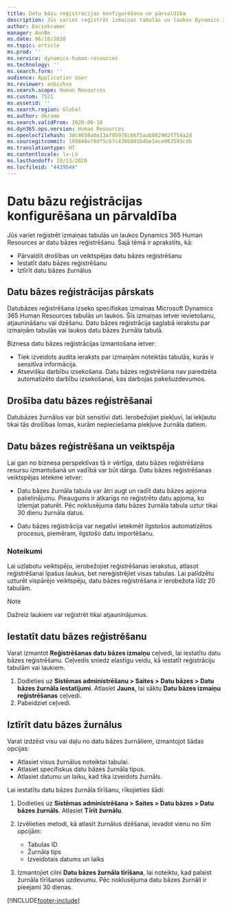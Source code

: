 ```yaml
---
title: Datu bāzu reģistrācijas konfigurēšana un pārvaldība
description: Jūs variet reģistrēt izmaiņas tabulās un laukos Dynamics 365 Human Resources ar datu bāzes reģistrēšanu.
author: Darinkramer
manager: AnnBe
ms.date: 06/10/2020
ms.topic: article
ms.prod: ''
ms.service: dynamics-human-resources
ms.technology: ''
ms.search.form: ''
audience: Application User
ms.reviewer: anbichse
ms.search.scope: Human Resources
ms.custom: 7521
ms.assetid: ''
ms.search.region: Global
ms.author: dkrame
ms.search.validFrom: 2020-06-10
ms.dyn365.ops.version: Human Resources
ms.openlocfilehash: 3dc4658a0a13af95978c66f5aab882902f754a2d
ms.sourcegitcommit: 199848e78df5cb7c439b001bdbe1ece963593cdb
ms.translationtype: HT
ms.contentlocale: lv-LV
ms.lasthandoff: 10/13/2020
ms.locfileid: "4419544"
---
```

# <a name="configure-and-manage-database-logging"></a>Datu bāzu reģistrācijas konfigurēšana un pārvaldība

Jūs variet reģistrēt izmaiņas tabulās un laukos Dynamics 365 Human Resources ar datu bāzes reģistrēšanu. Šajā tēmā ir aprakstīts, kā:

- Pārvaldīt drošības un veiktspējas datu bāzes reģistrēšanu
- Iestatīt datu bāzes reģistrēšanu
- Iztīrīt datu bāzes žurnālus

## <a name="overview-of-database-logging"></a>Datu bāzes reģistrācijas pārskats

Datubāzes reģistrēšana izseko specifiskas izmaiņas Microsoft Dynamics 365 Human Resources tabulās un laukos. Šīs izmaiņas ietver ievietošanu, atjaunināšanu vai dzēšanu. Datu bāzes reģistrācija saglabā ierakstu par izmaiņām tabulās vai laukos datu bāzes žurnāla tabulā.

Biznesa datu bāzes reģistrācijas izmantošana ietver:

- Tiek izveidots audita ieraksts par izmaiņām noteiktās tabulās, kurās ir sensitīva informācija.
- Atsevišķu darbību izsekošana. Datu bāzes reģistrēšana nav paredzēta automatizēto darbību izsekošanai, kas darbojas pakešuzdevumos.

## <a name="security-for-database-logging"></a>Drošība datu bāzes reģistrēšanai

Datubāzes žurnālos var būt sensitīvi dati. Ierobežojiet piekļuvi, lai iekļautu tikai tās drošības lomas, kurām nepieciešama piekļuve žurnāla datiem.

## <a name="database-logging-and-performance"></a>Datu bāzes reģistrēšana un veiktspēja

Lai gan no biznesa perspektīvas tā ir vērtīga, datu bāzes reģistrēšana resursu izmantošanā un vadībā var būt dārga. Datu bāzes reģistrēšanas veiktspējas ietekme ietver:

- Datu bāzes žurnāla tabula var ātri augt un radīt datu bāzes apjoma palielinājumu. Pieaugums ir atkarīgs no reģistrēto datu apjoma, ko izlemjat paturēt. Pēc noklusējuma datu bāzes žurnāla tabula uztur tikai 30 dienu žurnāla datus. 

- Datu bāzes reģistrācija var negatīvi ietekmēt ilgstošos automatizētos procesus, piemēram, ilgstošo datu importēšanu.

### <a name="best-practices"></a>Noteikumi

Lai uzlabotu veiktspēju, ierobežojiet reģistrēšanas ierakstus, atlasot reģistrēšanai īpašus laukus, bet nereģistrējiet visas tabulas. Lai palīdzētu uzturēt vispārējo veiktspēju, datu bāzes reģistrēšana ir ierobežota līdz 20 tabulām.

> [!NOTE]
> Dažreiz laukiem var reģistrēt tikai atjauninājumus.

## <a name="set-up-database-logging"></a>Iestatīt datu bāzes reģistrēšanu

Varat izmantot **Reģistrēšanas datu bāzes izmaiņu** ceļvedi, lai iestatītu datu bāzes reģistrēšanu. Ceļvedis sniedz elastīgu veidu, kā iestatīt reģistrāciju tabulām vai laukiem.

1. Dodieties uz **Sistēmas administrēšanu > Saites > Datu bāzes > Datu bāzes žurnāla iestatījumi**. Atlasiet **Jauns**, lai sāktu **Datu bāzes izmaiņu reģistrēšanas** ceļvedi.
2. Pabeidziet ceļvedi.

## <a name="clean-up-database-logs"></a>Iztīrīt datu bāzes žurnālus

Varat izdzēst visu vai daļu no datu bāzes žurnāliem, izmantojot šādas opcijas:

- Atlasiet visus žurnālus noteiktai tabulai.
- Atlasiet specifiskus datu bāzes žurnāla tipus.
- Atlasiet datumu un laiku, kad tika izveidots žurnāls.

Lai iestatītu datu bāzes žurnāla tīrīšanu, rīkojieties šādi: 

1. Dodieties uz **Sistēmas administrēšana > Saites > Datu bāzes > Datu bāzes žurnāls**. Atlasiet **Tīrīt žurnālu**.

2. Izvēlieties metodi, kā atlasīt žurnālus dzēšanai, ievadot vienu no šīm opcijām:

   - Tabulas ID
   - Žurnāla tips
   - Izveidotais datums un laiks

3. Izmantojiet cilni **Datu bāzes žurnāla tīrīšana**, lai noteiktu, kad palaist žurnāla tīrīšanas uzdevumu. Pēc noklusējuma datu bāzes žurnāli ir pieejami 30 dienas.


[!INCLUDE[footer-include](../includes/footer-banner.md)]